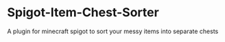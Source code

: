 # Spigot-Item-Chest-Sorter
A plugin for minecraft spigot to sort your messy items into separate chests

